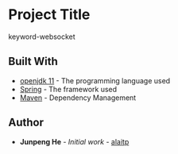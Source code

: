 # Project Title

keyword-websocket

## Built With

* [openjdk 11](https://openjdk.java.net/projects/jdk/11/) - The programming language used
* [Spring](https://spring.io/) - The framework used
* [Maven](https://maven.apache.org/) - Dependency Management

## Author

* **Junpeng He** - *Initial work* - [alaitp](https://junpengalaitp.github.io/alaitp-frontend/)
